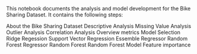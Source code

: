 This notebook documents the analysis and model development for the Bike Sharing Dataset. It contains the following steps:

About the Bike Sharing Dataset
Descriptive Analysis
Missing Value Analysis
Outlier Analysis
Correlation Analysis
Overview metrics
Model Selection
Ridge Regession
Support Vector Regression
Essemble Regressor
Random Forest Regressor
Random Forest
Random Forest Model
Feature importance

